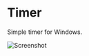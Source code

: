 # Timer

Simple timer for Windows.

![Screenshot](https://github.com/vmrocha/timer/blob/main/assets/screenshot.jpg?raw=true)